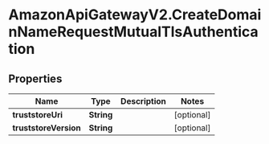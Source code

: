 # AmazonApiGatewayV2.CreateDomainNameRequestMutualTlsAuthentication

## Properties

Name | Type | Description | Notes
------------ | ------------- | ------------- | -------------
**truststoreUri** | **String** |  | [optional] 
**truststoreVersion** | **String** |  | [optional] 


